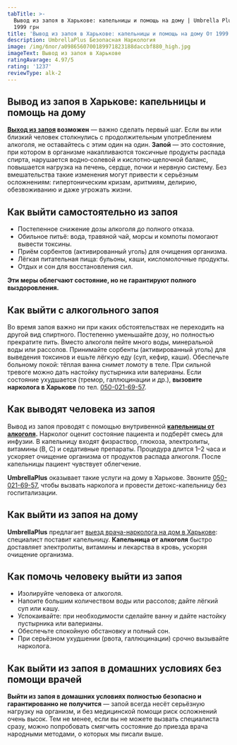```yaml
---
tabTitle: >-
  Вывод из запоя в Харькове: капельницы и помощь на дому | Umbrella Plus | От
  1999 грн
title: 'Вывод из запоя в Харькове: капельницы и помощь на дому От 1999 грн'
description: UmbrellaPlus Безопасная Наркология
image: /img/блог/a0986560700189971823188daccbf880_high.jpg
imageText: Вывод из запоя в Харькове
ratingAvarage: 4.97/5
rating: '1237'
reviewType: alk-2
---
```


## Вывод из запоя в Харькове: капельницы и помощь на дому

**[Выход из запоя](https://umbrella-plus.com.ua/kharkiv/vivod-iz-zapoia-kharkiv/) возможен** — важно сделать первый шаг. Если вы или близкий человек столкнулись с продолжительным употреблением алкоголя, не оставайтесь с этим один на один. **Запой** — это состояние, при котором в организме накапливаются токсичные продукты распада спирта, нарушается водно‑солевой и кислотно‑щелочной баланс, повышается нагрузка на печень, сердце, почки и нервную систему. Без вмешательства такие изменения могут привести к серьёзным осложнениям: гипертоническим кризам, аритмиям, делирию, обезвоживанию и даже угрожать жизни.

## Как выйти самостоятельно из запоя

* Постепенное снижение дозы алкоголя до полного отказа.
* Обильное питьё: вода, травяной чай, морсы и компоты помогают вывести токсины.
* Приём сорбентов (активированный уголь) для очищения организма.
* Лёгкая питательная пища: бульоны, каши, кисломолочные продукты.
* Отдых и сон для восстановления сил.

**Эти меры облегчают состояние, но не гарантируют полного выздоровления.**

## Как выйти с алкогольного запоя

Во время запоя важно ни при каких обстоятельствах не переходить на другой вид спиртного. Постепенно уменьшайте дозу, но полностью прекратите пить. Вместо алкоголя пейте много воды, минеральной воды или рассолов. Принимайте сорбенты (активированный уголь) для выведения токсинов и ешьте лёгкую еду (суп, кефир, каши). Обеспечьте больному покой: тёплая ванна снимет ломоту в теле. При сильной тревоге можно дать настойку пустырника или валерианы. Если состояние ухудшается (тремор, галлюцинации и др.), **вызовите нарколога в Харькове** по тел. [050-021-69-57](tel:0500216957).

## Как выводят человека из запоя

Вывод из запоя проводят с помощью внутривенной **[капельницы от алкоголя](https://umbrella-plus.com.ua/kharkiv/kapelnica_ot_alkogola_kharkiv/).** Нарколог оценит состояние пациента и подберёт смесь для инфузии. В капельницу входят физраствор, глюкоза, электролиты, витамины (B, C) и седативные препараты. Процедура длится 1–2 часа и ускоряет очищение организма от продуктов распада алкоголя. После капельницы пациент чувствует облегчение.

**UmbrellaPlus** оказывает такие услуги на дому в Харькове. Звоните [050-021-69-57](tel:0500216957), чтобы вызвать нарколога и провести детокс-капельницу без госпитализации.

## Как выйти из запоя на дому

**UmbrellaPlus** предлагает [выезд врача-нарколога на дом в Харькове](https://umbrella-plus.com.ua/kharkiv/vivod-iz-zapoia-na-domy-kharkiv/): специалист поставит капельницу. **Капельница от алкоголя** быстро доставляет электролиты, витамины и лекарства в кровь, ускоряя очищение организма.

## Как помочь человеку выйти из запоя

* Изолируйте человека от алкоголя.
* Напоите большим количеством воды или рассолов; дайте лёгкий суп или кашу.
* Успокаивайте: при необходимости сделайте ванну и дайте настойку пустырника или валерианы.
* Обеспечьте спокойную обстановку и полный сон.
* При серьёзном ухудшении (рвота, галлюцинации) срочно вызывайте нарколога.

## Как выйти из запоя в домашних условиях без помощи врачей

**Выйти из запоя в домашних условиях полностью безопасно и гарантированно не получится** — запой всегда несёт серьёзную нагрузку на организм, и без медицинской помощи риск осложнений очень высок. Тем не менее, если вы не можете вызвать специалиста сразу, можно попробовать смягчить состояние до приезда врача народными методами, о которых мы писали выше.
